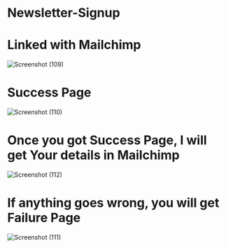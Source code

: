 # Newsletter-Signup
# Linked with Mailchimp

![Screenshot (109)](https://user-images.githubusercontent.com/98008756/175261581-9a08df6f-c6f6-417d-99e1-e93848d42bc6.png)

# Success Page

![Screenshot (110)](https://user-images.githubusercontent.com/98008756/175261587-f9b59ac0-4adb-4388-8e83-f802e45934c6.png)

# Once you got Success Page, I will get Your details in Mailchimp

![Screenshot (112)](https://user-images.githubusercontent.com/98008756/175262784-ce11f28e-e7cb-4848-83fb-94ea5c4b4b12.png)

# If anything goes wrong, you will get Failure Page

![Screenshot (111)](https://user-images.githubusercontent.com/98008756/175261593-c1d918ed-3e32-4b59-aef0-7964cfcad15b.png)

